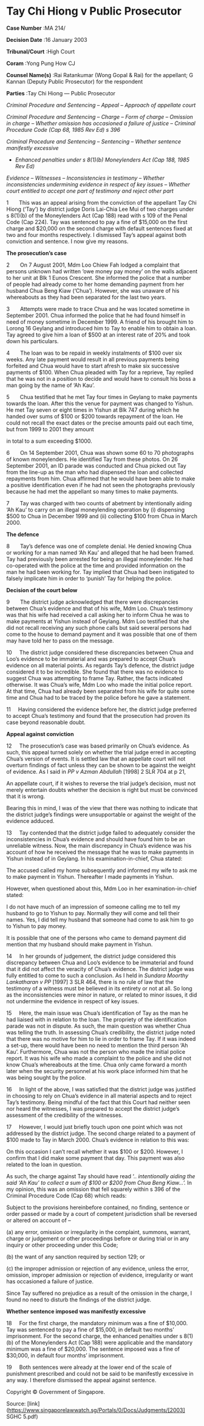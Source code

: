 # Tay Chi Hiong v Public Prosecutor 



**Case Number** :MA 214/ 

**Decision Date** :16 January 2003 

**Tribunal/Court** :High Court 

**Coram** :Yong Pung How CJ 

**Counsel Name(s)** :Rai Ratankumar (Wong Gopal & Rai) for the appellant; G Kannan (Deputy Public Prosecutor) for the respondent 

**Parties** :Tay Chi Hiong — Public Prosecutor 

_Criminal Procedure and Sentencing_ – _Appeal_ – _Approach of appellate court_ 

_Criminal Procedure and Sentencing_ – _Charge_ – _Form of charge_ – _Omission in charge_ – _Whether omission has occasioned a failure of justice_ – _Criminal Procedure Code (Cap 68, 1985 Rev Ed) s 396_ 

_Criminal Procedure and Sentencing_ – _Sentencing_ – _Whether sentence manifestly excessive_ 

- _Enhanced penalties under s 8(1)(b) Moneylenders Act (Cap 188, 1985 Rev Ed)_ 

_Evidence_ – _Witnesses_ – _Inconsistencies in testimony_ – _Whether inconsistencies undermining evidence in respect of key issues_ – _Whether court entitled to accept one part of testimony and reject other part_ 

1       This was an appeal arising from the conviction of the appellant Tay Chi Hiong (‘Tay’) by district judge Doris Lai-Chia Lee Mui of two charges under s 8(1)(b) of the Moneylenders Act (Cap 188) read with s 109 of the Penal Code (Cap 224). Tay was sentenced to pay a fine of $15,000 on the first charge and $20,000 on the second charge with default sentences fixed at two and four months respectively. I dismissed Tay’s appeal against both conviction and sentence. I now give my reasons. 

**The prosecution’s case** 

2       On 7 August 2001, Mdm Loo Chiew Fah lodged a complaint that persons unknown had written ‘owe money pay money’ on the walls adjacent to her unit at Blk 1 Eunos Crescent. She informed the police that a number of people had already come to her home demanding payment from her husband Chua Beng Kiaw (‘Chua’). However, she was unaware of his whereabouts as they had been separated for the last two years. 

3       Attempts were made to trace Chua and he was located sometime in September 2001. Chua informed the police that he had found himself in need of money sometime in December 1999. A friend of his brought him to Lorong 16 Geylang and introduced him to Tay to enable him to obtain a loan. Tay agreed to give him a loan of $500 at an interest rate of 20% and took down his particulars. 

4       The loan was to be repaid in weekly instalments of $100 over six weeks. Any late payment would result in all previous payments being forfeited and Chua would have to start afresh to make six successive payments of $100. When Chua pleaded with Tay for a reprieve, Tay replied that he was not in a position to decide and would have to consult his boss a man going by the name of ‘Ah Kau’. 

5       Chua testified that he met Tay four times in Geylang to make payments towards the loan. After this the venue for payment was changed to Yishun. He met Tay seven or eight times in Yishun at Blk 747 during which he handed over sums of $100 or $200 towards repayment of the loan. He could not recall the exact dates or the precise amounts paid out each time, but from 1999 to 2001 they amount 


in total to a sum exceeding $1000. 

6       On 14 September 2001, Chua was shown some 60 to 70 photographs of known moneylenders. He identified Tay from these photos. On 26 September 2001, an ID parade was conducted and Chua picked out Tay from the line-up as the man who had dispensed the loan and collected repayments from him. Chua affirmed that he would have been able to make a positive identification even if he had not seen the photographs previously because he had met the appellant so many times to make payments. 

7       Tay was charged with two counts of abetment by intentionally aiding ‘Ah Kau’ to carry on an illegal moneylending operation by (i) dispensing $500 to Chua in December 1999 and (ii) collecting $100 from Chua in March 2000. 

**The defence** 

8       Tay’s defence was one of complete denial. He denied knowing Chua or working for a man named ‘Ah Kau’ and alleged that he had been framed. Tay had previously been arrested for being an illegal moneylender. He had co-operated with the police at the time and provided information on the man he had been working for. Tay implied that Chua had been instigated to falsely implicate him in order to ‘punish’ Tay for helping the police. 

**Decision of the court below** 

9       The district judge acknowledged that there were discrepancies between Chua’s evidence and that of his wife, Mdm Loo. Chua’s testimony was that his wife had received a call asking her to inform Chua he was to make payments at Yishun instead of Geylang. Mdm Loo testified that she did not recall receiving any such phone calls but said several persons had come to the house to demand payment and it was possible that one of them may have told her to pass on the message. 

10     The district judge considered these discrepancies between Chua and Loo’s evidence to be immaterial and was prepared to accept Chua’s evidence on all material points. As regards Tay’s defence, the district judge considered it to be incredible. She found that there was no evidence to suggest Chua was attempting to frame Tay. Rather, the facts indicated otherwise. It was Chua’s wife, Mdm Loo who made the initial police report. At that time, Chua had already been separated from his wife for quite some time and Chua had to be traced by the police before he gave a statement. 

11     Having considered the evidence before her, the district judge preferred to accept Chua’s testimony and found that the prosecution had proven its case beyond reasonable doubt. 

**Appeal against conviction** 

12     The prosecution’s case was based primarily on Chua’s evidence. As such, this appeal turned solely on whether the trial judge erred in accepting Chua’s version of events. It is settled law that an appellate court will not overturn findings of fact unless they can be shown to be against the weight of evidence. As I said in _PP v Azman Abdullah_ <span class="citation">[1998] 2 SLR 704</span> at p 21, 

 An appellate court, if it wishes to reverse the trial judge’s decision, must not merely entertain doubts whether the decision is right but must be convinced that it is wrong. 


Bearing this in mind, I was of the view that there was nothing to indicate that the district judge’s findings were unsupportable or against the weight of the evidence adduced. 

13     Tay contended that the district judge failed to adequately consider the inconsistencies in Chua’s evidence and should have found him to be an unreliable witness. Now, the main discrepancy in Chua’s evidence was his account of how he received the message that he was to make payments in Yishun instead of in Geylang. In his examination-in-chief, Chua stated: 

 The accused called my home subsequently and informed my wife to ask me to make payment in Yishun. Thereafter I made payments in Yishun. 

However, when questioned about this, Mdm Loo in her examination-in-chief stated: 

 I do not have much of an impression of someone calling me to tell my husband to go to Yishun to pay. Normally they will come and tell their names. Yes, I did tell my husband that someone had come to ask him to go to Yishun to pay money. 

 It is possible that one of the persons who came to demand payment did mention that my husband should make payment in Yishun. 

14     In her grounds of judgement, the district judge considered this discrepancy between Chua and Loo’s evidence to be immaterial and found that it did not affect the veracity of Chua’s evidence. The district judge was fully entitled to come to such a conclusion. As I held in _Sundara Moorthy Lankatharan v PP_ <span class="citation">[1997] 3 SLR 464</span>, there is no rule of law that the testimony of a witness must be believed in its entirety or not at all. So long as the inconsistencies were minor in nature, or related to minor issues, it did not undermine the evidence in respect of key issues. 

15     Here, the main issue was Chua’s identification of Tay as the man he had liaised with in relation to the loan. The propriety of the identification parade was not in dispute. As such, the main question was whether Chua was telling the truth. In assessing Chua’s credibility, the district judge noted that there was no motive for him to lie in order to frame Tay. If it was indeed a set-up, there would have been no need to mention the third person ‘Ah Kau’. Furthermore, Chua was not the person who made the initial police report. It was his wife who made a complaint to the police and she did not know Chua’s whereabouts at the time. Chua only came forward a month later when the security personnel at his work place informed him that he was being sought by the police. 

16     In light of the above, I was satisfied that the district judge was justified in choosing to rely on Chua’s evidence in all material aspects and to reject Tay’s testimony. Being mindful of the fact that this Court had neither seen nor heard the witnesses, I was prepared to accept the district judge’s assessment of the credibility of the witnesses. 

17     However, I would just briefly touch upon one point which was not addressed by the district judge. The second charge related to a payment of $100 made to Tay in March 2000. Chua’s evidence in relation to this was: 


 On this occasion I can’t recall whether it was $100 or $200. However, I confirm that I did make some payment that day. This payment was also related to the loan in question. 

As such, the charge against Tay should have read ‘.. _intentionally aiding the said ‘Ah Kau’ to collect a sum of $100 or $200 from Chua Beng Kiaw...’._ In my opinion, this was an omission that fell squarely within s 396 of the Criminal Procedure Code (Cap 68) which reads: 

 Subject to the provisions hereinbefore contained, no finding, sentence or order passed or made by a court of competent jurisdiction shall be reversed or altered on account of – 

 (a) any error, omission or irregularity in the complaint, summons, warrant, charge or judgement or other proceedings before or during trial or in any inquiry or other proceeding under this Code; 

 (b) the want of any sanction required by section 129; or 

 (c) the improper admission or rejection of any evidence, unless the error, omission, improper admission or rejection of evidence, irregularity or want has occasioned a failure of justice. 

Since Tay suffered no prejudice as a result of the omission in the charge, I found no need to disturb the findings of the district judge. 

**Whether sentence imposed was manifestly excessive** 

18     For the first charge, the mandatory minimum was a fine of $10,000. Tay was sentenced to pay a fine of $15,000, in default two months’ imprisonment. For the second charge, the enhanced penalties under s 8(1)(b) of the Moneylenders Act (Cap 188) were applicable and the mandatory minimum was a fine of $20,000. The sentence imposed was a fine of $30,000, in default four months’ imprisonment. 

19     Both sentences were already at the lower end of the scale of punishment prescribed and could not be said to be manifestly excessive in any way. I therefore dismissed the appeal against sentence. 

 Copyright © Government of Singapore. 


Source: [link](https://www.singaporelawwatch.sg/Portals/0/Docs/Judgments/[2003] SGHC 5.pdf)
